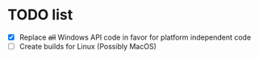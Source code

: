 # TODO list

- [x] Replace ~~all~~ Windows API code in favor for platform independent code
- [ ] Create builds for Linux (Possibly MacOS)